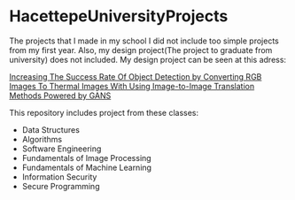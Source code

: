 # HacettepeUniversityProjects
The projects that I made in my school
I did not include too simple projects from my first year. Also, my design project(The project to graduate from university) does not included. My design project can be seen at this adress:

[Increasing The Success Rate Of Object Detection by Converting RGB Images To Thermal Images With Using Image-to-Image Translation Methods Powered by GANS](https://b21827943.github.io)


This repository includes project from these classes:
- Data Structures
- Algorithms
- Software Engineering
- Fundamentals of Image Processing
- Fundamentals of Machine Learning
- Information Security
- Secure Programming 

